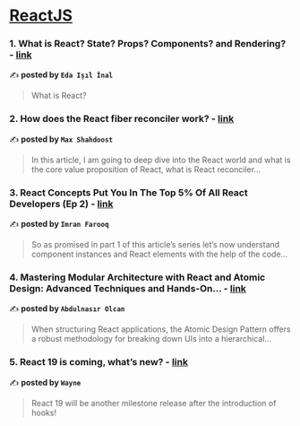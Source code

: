 
<h1><a href=https://medium.com/tag/reactjs/recommended target="_blank" rel="noopener noreferrer">ReactJS</a></h1>
<h3>1. What is React? State? Props? Components? and Rendering? - <a href="https://medium.com/@edainalisil/what-is-react-state-components-and-rendering-829f86473384" target="_blank" rel="noopener noreferrer">link</a></h3>

✍️ **posted by `Eda Işıl İnal`**

<blockquote>What is React?</blockquote>

<h3>2. How does the React fiber reconciler work? - <a href="https://medium.com/@maxtsh/how-does-the-react-fiber-reconciler-work-77c3650127da" target="_blank" rel="noopener noreferrer">link</a></h3>

✍️ **posted by `Max Shahdoost`**

<blockquote>In this article, I am going to deep dive into the React world and what is the core value proposition of React, what is React reconciler…</blockquote>

<h3>3. React Concepts Put You In The Top 5% Of All React Developers (Ep 2) - <a href="https://medium.com/gitconnected/react-concepts-put-you-in-the-top-5-of-all-react-developers-ep-2-dd25ec774f8d" target="_blank" rel="noopener noreferrer">link</a></h3>

✍️ **posted by `Imran Farooq`**

<blockquote>So as promised in part 1 of this article’s series let’s now understand component instances and React elements with the help of the code…</blockquote>

<h3>4. Mastering Modular Architecture with React and Atomic Design: Advanced Techniques and Hands-On… - <a href="https://medium.com/@abdulnasirolcan/mastering-modular-architecture-with-react-and-atomic-design-advanced-techniques-and-hands-on-93e649654a06" target="_blank" rel="noopener noreferrer">link</a></h3>

✍️ **posted by `Abdulnasır Olcan`**

<blockquote>When structuring React applications, the Atomic Design Pattern offers a robust methodology for breaking down UIs into a hierarchical…</blockquote>

<h3>5. React 19 is coming, what’s new? - <a href="https://medium.com/stackademic/react-19-is-coming-whats-new-79e2d4b948e4" target="_blank" rel="noopener noreferrer">link</a></h3>

✍️ **posted by `Wayne`**

<blockquote>React 19 will be another milestone release after the introduction of hooks!</blockquote>

